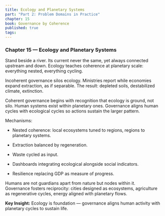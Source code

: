 ```yaml
---
title: Ecology and Planetary Systems
part: "Part 2: Problem Domains in Practice"
chapter: 15
book: Governance by Coherence
published: true
tags:
---
```

### Chapter 15 — Ecology and Planetary Systems

Stand beside a river. Its current never the same, yet always connected upstream and down. Ecology teaches coherence at planetary scale: everything nested, everything cycling.

Incoherent governance silos ecology. Ministries report while economies expand extraction, as if separable. The result: depleted soils, destabilized climate, extinction.

Coherent governance begins with recognition that ecology is ground, not silo. Human systems exist within planetary ones. Governance aligns human cycles with ecological cycles so actions sustain the larger pattern.

Mechanisms:

- Nested coherence: local ecosystems tuned to regions, regions to planetary systems.
    
- Extraction balanced by regeneration.
    
- Waste cycled as input.
    
- Dashboards integrating ecological alongside social indicators.
    
- Resilience replacing GDP as measure of progress.
    

Humans are not guardians apart from nature but nodes within it. Governance fosters reciprocity: cities designed as ecosystems, agriculture as regenerative cycles, energy aligned with planetary flows.

**Key Insight:** Ecology is foundation — governance aligns human activity with planetary cycles to sustain life.